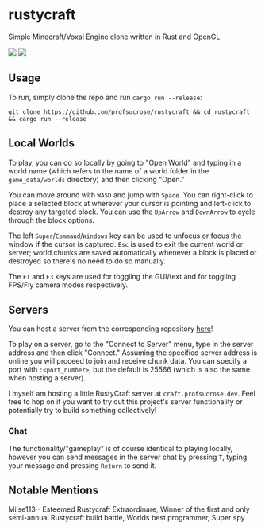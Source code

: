 # rustycraft

Simple Minecraft/Voxal Engine clone written in Rust and OpenGL

<img src="https://i.imgur.com/mIMRoGg.png">

<img src="https://i.imgur.com/8Z2x4CV.png">

## Usage

To run, simply clone the repo and run `cargo run --release`:
```
git clone https://github.com/profsucrose/rustycraft && cd rustycraft && cargo run --release
```

## Local Worlds
To play, you can do so locally by going to "Open World" and typing in a world name (which refers to the name of a world folder in the `game_data/worlds` directory) and then clicking "Open." 

You can move around with `WASD` and jump with `Space`. You can right-click to place a selected block at wherever your cursor is pointing and left-click to destroy any targeted block. You can use the `UpArrow` and `DownArrow` to cycle through the block options. 

The left `Super`/`Command`/`Windows` key can be used to unfocus or focus the window if the cursor is captured. `Esc` is used to exit the current world or server; world chunks are saved automatically whenever a block is placed or destroyed so there's no need to do so manually. 

The `F1` and `F3` keys are used for toggling the GUI/text and for toggling FPS/Fly camera modes respectively.

## Servers

You can host a server from the corresponding repository [here](https://github.com/profsucrose/rustycraft-server)!

To play on a server, go to the "Connect to Server" menu, type in the server address and then click "Connect." Assuming the specified server address is online you will proceed to join and receive chunk data. You can specify a port with `:<port_number>`, but the default is 25566 (which is also the same when hosting a server).

I myself am hosting a little RustyCraft server at `craft.profsucrose.dev`. Feel free to hop on if you want to try out this project's server functionality or potentially try to build something collectively!

### Chat
The functionality/"gameplay" is of course identical to playing locally, however you can send messages in the server chat by pressing `T`, typing your message and pressing `Return` to send it.

## Notable Mentions
Milse113 - Esteemed Rustycraft Extraordinare, Winner of the first and only semi-annual Rustycraft build battle, Worlds best programmer, Super spy

